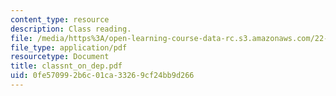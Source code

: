 ```yaml
---
content_type: resource
description: Class reading.
file: /media/https%3A/open-learning-course-data-rc.s3.amazonaws.com/22-812j-managing-nuclear-technology-spring-2004/0fe570992b6c01ca33269cf24bb9d266_classnt_on_dep.pdf
file_type: application/pdf
resourcetype: Document
title: classnt_on_dep.pdf
uid: 0fe57099-2b6c-01ca-3326-9cf24bb9d266
---
```

